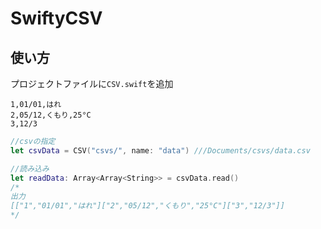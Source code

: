 # SwiftyCSV
## 使い方
プロジェクトファイルに`CSV.swift`を追加

```CSV
1,01/01,はれ
2,05/12,くもり,25°C
3,12/3

```

```Swift
//csvの指定
let csvData = CSV("csvs/", name: "data") ///Documents/csvs/data.csv

//読み込み
let readData: Array<Array<String>> = csvData.read()
/*
出力
[["1","01/01","はれ"]["2","05/12","くもり","25°C"]["3","12/3"]]
*/

```
